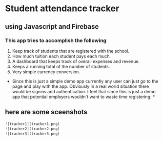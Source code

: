 # Student attendance tracker # 

## using Javascript and Firebase ## 

### This app tries to accomplish the following ### 

1. Keep track of students that are registered with the school. 
2. How much tuition each student pays each much. 
3. A dashboard that keeps track of overall expenses and revenue. 
4. Keeps a running total of the number of students. 
5. Very simple currency conversion. 

* Since this is just a simple demo app currently any user can just go to the page and play with the app. Obviously in a real world situation there would be signins and authentication. I feel that since this is just a demo app that potential employers wouldn't want to waste time registering. * 

## here are some sceenshots ## 

	![tracker1](tracker1.png)
    ![tracker2](tracker2.png)
    ![tracker3](tracker3.png)
